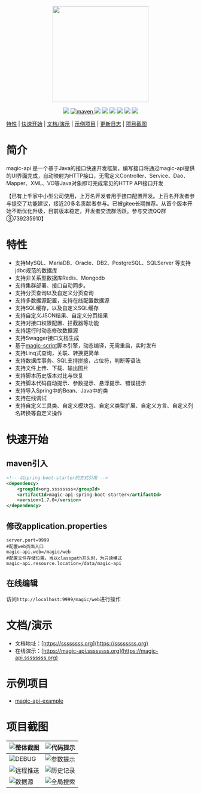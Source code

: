 <p align="center">
    <img src="https://www.ssssssss.org/images/logo-magic-api.png" width="256">
</p>
<p align="center">
    <a target="_blank" href="https://www.oracle.com/technetwork/java/javase/downloads/index.html"><img src="https://img.shields.io/badge/JDK-1.8+-green.svg" /></a>
    <a href="https://search.maven.org/search?q=g:org.ssssssss%20AND%20a:magic-api">
        <img alt="maven" src="https://img.shields.io/maven-central/v/org.ssssssss/magic-api.svg?style=flat-square">
    </a>
    <a target="_blank" href="https://www.ssssssss.org"><img src="https://img.shields.io/badge/Docs-latest-blue.svg"/></a>
    <a target="_blank" href="https://github.com/ssssssss-team/magic-api/releases"><img src="https://img.shields.io/github/v/release/ssssssss-team/magic-api?logo=github"></a>
    <a target="_blank" href='https://gitee.com/ssssssss-team/magic-api'><img src="https://gitee.com/ssssssss-team/magic-api/badge/star.svg?theme=white" /></a>
    <a target="_blank" href='https://github.com/ssssssss-team/magic-api'><img src="https://img.shields.io/github/stars/ssssssss-team/magic-api.svg?style=social"/></a>
    <a target="_blank" href="LICENSE"><img src="https://img.shields.io/:license-MIT-blue.svg"></a>
    <a target="_blank" href=https://qm.qq.com/cgi-bin/qm/qr?k=Q6dLmVS8cHwoaaP18A3tteK_o0244e6B&jump_from=webapi"><img src="https://img.shields.io/badge/QQ群-739235910-blue"></a>
</p>

[特性](#特性) | [快速开始](#快速开始) | [文档/演示](#文档演示) | [示例项目](#示例项目) | <a target="_blank" href="http://ssssssss.org/changelog.html">更新日志</a> | [项目截图](#项目截图)

# 简介

magic-api 是一个基于Java的接口快速开发框架，编写接口将通过magic-api提供的UI界面完成，自动映射为HTTP接口，无需定义Controller、Service、Dao、Mapper、XML、VO等Java对象即可完成常见的HTTP API接口开发


【已有上千家中小型公司使用，上万名开发者用于接口配置开发。上百名开发者参与提交了功能建议，接近20多名贡献者参与。已被gitee长期推荐。从首个版本开始不断优化升级，目前版本稳定，开发者交流群活跃。参与交流QQ群③739235910】

# 特性
- 支持MySQL、MariaDB、Oracle、DB2、PostgreSQL、SQLServer 等支持jdbc规范的数据库
- 支持非关系型数据库Redis、Mongodb
- 支持集群部署、接口自动同步。
- 支持分页查询以及自定义分页查询
- 支持多数据源配置，支持在线配置数据源
- 支持SQL缓存，以及自定义SQL缓存
- 支持自定义JSON结果、自定义分页结果
- 支持对接口权限配置、拦截器等功能
- 支持运行时动态修改数据源
- 支持Swagger接口文档生成
- 基于[magic-script](https://gitee.com/ssssssss-team/magic-script)脚本引擎，动态编译，无需重启，实时发布
- 支持Linq式查询，关联、转换更简单
- 支持数据库事务、SQL支持拼接，占位符，判断等语法
- 支持文件上传、下载、输出图片
- 支持脚本历史版本对比与恢复
- 支持脚本代码自动提示、参数提示、悬浮提示、错误提示
- 支持导入Spring中的Bean、Java中的类
- 支持在线调试
- 支持自定义工具类、自定义模块包、自定义类型扩展、自定义方言、自定义列名转换等自定义操作

# 快速开始

## maven引入
```xml
<!-- 以spring-boot-starter的方式引用 -->
<dependency>
	<groupId>org.ssssssss</groupId>
    <artifactId>magic-api-spring-boot-starter</artifactId>
    <version>1.7.0</version>
</dependency>
```
## 修改application.properties

```properties
server.port=9999
#配置web页面入口
magic-api.web=/magic/web
#配置文件存储位置。当以classpath开头时，为只读模式
magic-api.resource.location=/data/magic-api
```

## 在线编辑
访问`http://localhost:9999/magic/web`进行操作

# 文档/演示

- 文档地址：[https://ssssssss.org](https://ssssssss.org)
- 在线演示：[https://magic-api.ssssssss.org](https://magic-api.ssssssss.org)

# 示例项目

- [magic-api-example](https://gitee.com/ssssssss-team/magic-api-example)

# 项目截图
| ![整体截图](https://images.gitee.com/uploads/images/2021/0711/105714_c1cacf2c_297689.png "整体截图") | ![代码提示](https://images.gitee.com/uploads/images/2021/0711/110448_11b6626b_297689.gif "代码提示") |
|---|---|
| ![DEBUG](https://images.gitee.com/uploads/images/2021/0711/110515_755f178a_297689.gif "DEBUG") | ![参数提示](https://images.gitee.com/uploads/images/2021/0711/110322_9dd6d149_297689.gif "参数提示") |
| ![远程推送](https://images.gitee.com/uploads/images/2021/0711/105803_b53e0d7e_297689.png "远程推送") | ![历史记录](https://images.gitee.com/uploads/images/2021/0711/105910_f2440ea4_297689.png "历史记录") |
| ![数据源](https://images.gitee.com/uploads/images/2021/0711/105846_7ec51a50_297689.png "数据源") | ![全局搜索](https://images.gitee.com/uploads/images/2021/0711/105823_ac18ada7_297689.png "全局搜索") |